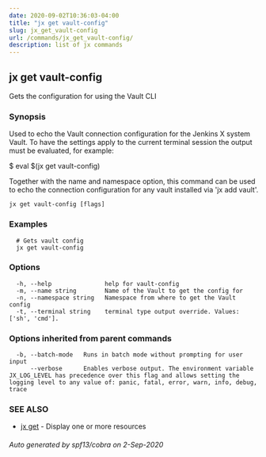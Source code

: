 ```yaml
---
date: 2020-09-02T10:36:03-04:00
title: "jx get vault-config"
slug: jx_get_vault-config
url: /commands/jx_get_vault-config/
description: list of jx commands
---
```

## jx get vault-config

Gets the configuration for using the Vault CLI

### Synopsis

Used to echo the Vault connection configuration for the Jenkins X system Vault. To have the settings apply to the current terminal session the output must be evaluated, for example:

$ eval $(jx get vault-config)

Together with the name and namespace option, this command can be used to echo the connection configuration for any vault installed via 'jx add vault'.

```
jx get vault-config [flags]
```

### Examples

```
  # Gets vault config
  jx get vault-config
```

### Options

```
  -h, --help               help for vault-config
  -m, --name string        Name of the Vault to get the config for
  -n, --namespace string   Namespace from where to get the Vault config
  -t, --terminal string    terminal type output override. Values: ['sh', 'cmd'].
```

### Options inherited from parent commands

```
  -b, --batch-mode   Runs in batch mode without prompting for user input
      --verbose      Enables verbose output. The environment variable JX_LOG_LEVEL has precedence over this flag and allows setting the logging level to any value of: panic, fatal, error, warn, info, debug, trace
```

### SEE ALSO

* [jx get](/commands/jx_get/)  - Display one or more resources

###### Auto generated by spf13/cobra on 2-Sep-2020
